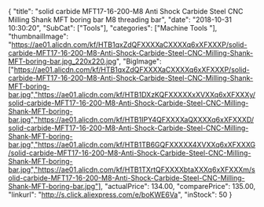 {
	"title": "solid carbide MFT17-16-200-M8 Anti Shock Carbide Steel CNC Milling Shank MFT boring bar M8 threading bar",
	"date": "2018-10-31 10:30:20",
	"SubCat": ["Tools"],
	"categories": ["Machine Tools "],
	"thumbnailImage": "https://ae01.alicdn.com/kf/HTB1qxZdQFXXXXaCXXXXq6xXFXXXP/solid-carbide-MFT17-16-200-M8-Anti-Shock-Carbide-Steel-CNC-Milling-Shank-MFT-boring-bar.jpg_220x220.jpg",
	"BigImage": ["https://ae01.alicdn.com/kf/HTB1qxZdQFXXXXaCXXXXq6xXFXXXP/solid-carbide-MFT17-16-200-M8-Anti-Shock-Carbide-Steel-CNC-Milling-Shank-MFT-boring-bar.jpg","https://ae01.alicdn.com/kf/HTB1DXzKQFXXXXXxXVXXq6xXFXXXy/solid-carbide-MFT17-16-200-M8-Anti-Shock-Carbide-Steel-CNC-Milling-Shank-MFT-boring-bar.jpg","https://ae01.alicdn.com/kf/HTB1IPY4QFXXXXaQXXXXq6xXFXXXD/solid-carbide-MFT17-16-200-M8-Anti-Shock-Carbide-Steel-CNC-Milling-Shank-MFT-boring-bar.jpg","https://ae01.alicdn.com/kf/HTB1TB6GQFXXXXX4XVXXq6xXFXXXG/solid-carbide-MFT17-16-200-M8-Anti-Shock-Carbide-Steel-CNC-Milling-Shank-MFT-boring-bar.jpg","https://ae01.alicdn.com/kf/HTB1TXrtQFXXXXbtaXXXq6xXFXXXm/solid-carbide-MFT17-16-200-M8-Anti-Shock-Carbide-Steel-CNC-Milling-Shank-MFT-boring-bar.jpg"],
	"actualPrice": 134.00,
	"comparePrice": 135.00,
	"linkurl": "http://s.click.aliexpress.com/e/boKWE6Va",
	"inStock": 50
}
